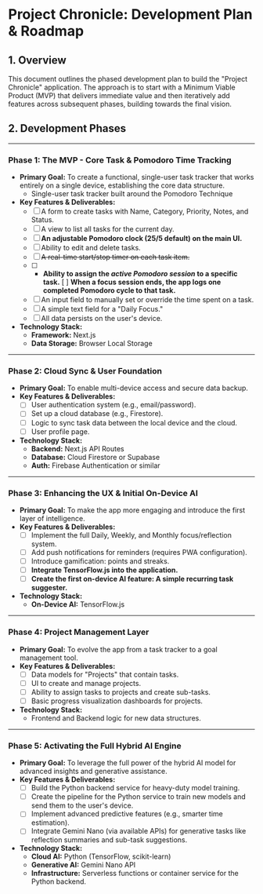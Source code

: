 # Project Chronicle: Development Plan & Roadmap

## 1. Overview

This document outlines the phased development plan to build the "Project Chronicle" application. The approach is to start with a Minimum Viable Product (MVP) that delivers immediate value and then iteratively add features across subsequent phases, building towards the final vision.

## 2. Development Phases

---

### **Phase 1: The MVP - Core Task & Pomodoro Time Tracking**

* **Primary Goal:** To create a functional, single-user task tracker that works entirely on a single device, establishing the core data structure.
	* Single-user task tracker built around the Pomodoro Technique
* **Key Features & Deliverables:**
    - [ ] A form to create tasks with Name, Category, Priority, Notes, and Status.
    - [ ] A view to list all tasks for the current day.
    - [ ] **An adjustable Pomodoro clock (25/5 default) on the main UI.**
    - [ ] Ability to edit and delete tasks.
    - [ ] ~~A real-time start/stop timer on each task item.~~
    - [ ] - **Ability to assign the _active Pomodoro session_ to a specific task.**
	[ ] **When a focus session ends, the app logs one completed Pomodoro cycle to that task.**
    - [ ] An input field to manually set or override the time spent on a task.
    - [ ] A simple text field for a "Daily Focus."
    - [ ] All data persists on the user's device.
* **Technology Stack:**
    * **Framework:** Next.js
    * **Data Storage:** Browser Local Storage

---

### **Phase 2: Cloud Sync & User Foundation**

* **Primary Goal:** To enable multi-device access and secure data backup.
* **Key Features & Deliverables:**
    - [ ] User authentication system (e.g., email/password).
    - [ ] Set up a cloud database (e.g., Firestore).
    - [ ] Logic to sync task data between the local device and the cloud.
    - [ ] User profile page.
* **Technology Stack:**
    * **Backend:** Next.js API Routes
    * **Database:** Cloud Firestore or Supabase
    * **Auth:** Firebase Authentication or similar

---

### **Phase 3: Enhancing the UX & Initial On-Device AI**

* **Primary Goal:** To make the app more engaging and introduce the first layer of intelligence.
* **Key Features & Deliverables:**
    - [ ] Implement the full Daily, Weekly, and Monthly focus/reflection system.
    - [ ] Add push notifications for reminders (requires PWA configuration).
    - [ ] Introduce gamification: points and streaks.
    - [ ] **Integrate TensorFlow.js into the application.**
    - [ ] **Create the first on-device AI feature: A simple recurring task suggester.**
* **Technology Stack:**
    * **On-Device AI:** TensorFlow.js

---

### **Phase 4: Project Management Layer**

* **Primary Goal:** To evolve the app from a task tracker to a goal management tool.
* **Key Features & Deliverables:**
    - [ ] Data models for "Projects" that contain tasks.
    - [ ] UI to create and manage projects.
    - [ ] Ability to assign tasks to projects and create sub-tasks.
    - [ ] Basic progress visualization dashboards for projects.
* **Technology Stack:**
    * Frontend and Backend logic for new data structures.

---

### **Phase 5: Activating the Full Hybrid AI Engine**

* **Primary Goal:** To leverage the full power of the hybrid AI model for advanced insights and generative assistance.
* **Key Features & Deliverables:**
    - [ ] Build the Python backend service for heavy-duty model training.
    - [ ] Create the pipeline for the Python service to train new models and send them to the user's device.
    - [ ] Implement advanced predictive features (e.g., smarter time estimation).
    - [ ] Integrate Gemini Nano (via available APIs) for generative tasks like reflection summaries and sub-task suggestions.
* **Technology Stack:**
    * **Cloud AI:** Python (TensorFlow, scikit-learn)
    * **Generative AI:** Gemini Nano API
    * **Infrastructure:** Serverless functions or container service for the Python backend.